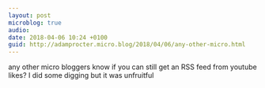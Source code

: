 ```yaml
---
layout: post
microblog: true
audio: 
date: 2018-04-06 10:24 +0100
guid: http://adamprocter.micro.blog/2018/04/06/any-other-micro.html
---
```

any other micro bloggers know if you can still get an RSS feed from youtube likes? I did some digging but it was unfruitful
